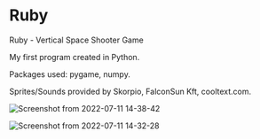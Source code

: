 # Ruby
Ruby - Vertical Space Shooter Game

My first program created in Python. 

Packages used: pygame, numpy.

Sprites/Sounds provided by Skorpio, FalconSun Kft, cooltext.com.

![Screenshot from 2022-07-11 14-38-42](https://user-images.githubusercontent.com/43104679/178341192-95031c43-c14a-400d-8aaf-3acfb6e286b8.png)


![Screenshot from 2022-07-11 14-32-28](https://user-images.githubusercontent.com/43104679/178341308-c8cd8552-9a8a-4128-a2f4-6cd77ce9f033.png)
